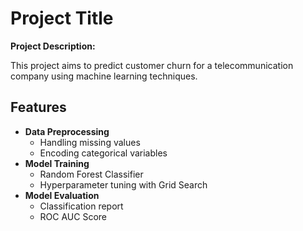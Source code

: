 # Project Title

**Project Description:**

This project aims to predict customer churn for a telecommunication company using machine learning techniques.

## Features

- **Data Preprocessing**
  - Handling missing values
  - Encoding categorical variables
- **Model Training**
  - Random Forest Classifier
  - Hyperparameter tuning with Grid Search
- **Model Evaluation**
  - Classification report
  - ROC AUC Score

